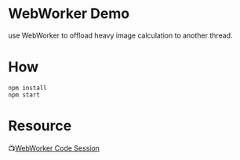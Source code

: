 # WebWorker Demo

use WebWorker to offload heavy image calculation to another thread.

# How

```
npm install
npm start
```

# Resource

:tv:[WebWorker Code Session](https://www.youtube.com/watch?v=X57mh8tKkgE)
